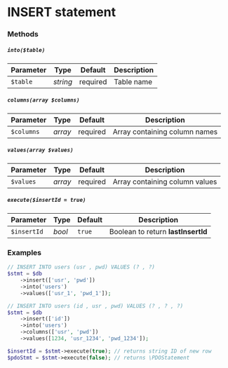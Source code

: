 # INSERT statement

### Methods

##### `into($table)`

Parameter | Type | Default | Description
--- | --- | --- | ---
`$table` | *string* | required | Table name

##### `columns(array $columns)`

Parameter | Type | Default | Description
--- | --- | --- | ---
`$columns` | *array* | required | Array containing column names

##### `values(array $values)`

Parameter | Type | Default | Description
--- | --- | --- | ---
`$values` | *array* | required | Array containing column values

##### `execute($insertId = true)`

Parameter | Type | Default | Description
--- | --- | --- | ---
`$insertId` | *bool* | `true` | Boolean to return **lastInsertId**

### Examples

```php
// INSERT INTO users (usr , pwd) VALUES (? , ?)
$stmt = $db
    ->insert(['usr', 'pwd'])
    ->into('users')
    ->values(['usr_1', 'pwd_1']);

// INSERT INTO users (id , usr , pwd) VALUES (? , ? , ?)
$stmt = $db
    ->insert(['id'])
    ->into('users')
    ->columns(['usr', 'pwd'])
    ->values([1234, 'usr_1234', 'pwd_1234']);

$insertId = $stmt->execute(true); // returns string ID of new row
$pdoStmt = $stmt->execute(false); // returns \PDOStatement
```
